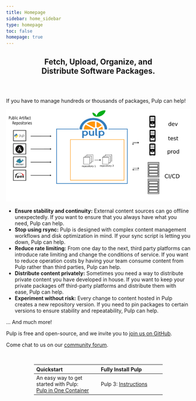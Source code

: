 ```yaml
---
title: Homepage
sidebar: home_sidebar
type: homepage
toc: false
homepage: true
---
```


<div style="width:70%;text-align:center;margin:0 auto;margin-bottom:60px;">
  <p>
    <h2>Fetch, Upload, Organize, and Distribute Software Packages.</h2>
  </p>
</div>

If you have to manage hundreds or thousands of packages, Pulp can help!

![](/images/pulp-workflow-architecture-ha/pulp-101.png)


* **Ensure stability and continuity:** External content sources can go offline unexpectedly.
If you want to ensure that you always have what you need, Pulp can help.
* **Stop using rsync:** Pulp is designed with complex content management workflows and disk optimization in mind.
If your sync script is letting you down, Pulp can help.
* **Reduce rate limiting:** From one day to the next, third party platforms can introduce rate limiting and change the conditions of service.
If you want to reduce operation costs by having your team consume content from Pulp rather than third parties, Pulp can help.
* **Distribute content privately:** Sometimes you need a way to distribute private content you have developed in house.
If you want to keep your private packages off third-party platforms and distribute them with ease, Pulp can help.
* **Experiment without risk:** Every change to content hosted in Pulp creates a new repository version.
If you need to pin packages to certain versions to ensure stability and repeatability, Pulp can help.

... And much more!



Pulp is free and open-source, and we invite you to [join us on GitHub](https://github.com/pulp/).

Come chat to us on our [community forum](https://discourse.pulpproject.org/).

&nbsp;

<table style="width:70%;text-align:left;margin:0 auto;margin-bottom:10px;">
  <col style="width:35%">
  <col style="width:35%">
  <thead>
    <tr>
      <th>Quickstart</th>
      <th>Fully Install Pulp</th>
    </tr>
  </thead>
  <tr>
    <td>An easy way to get started with Pulp: <br />
        <a href="https://pulpproject.org/pulp-in-one-container/">Pulp in One Container</a></td>
    <td>Pulp 3: <a href="https://docs.pulpproject.org/installation/index.html">Instructions</a>
        </td>
  </tr>
</table>
